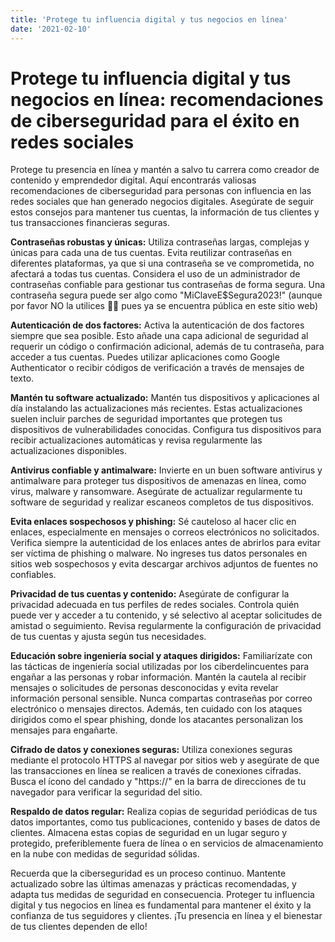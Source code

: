 ```yaml
---
title: 'Protege tu influencia digital y tus negocios en línea'
date: '2021-02-10'
---
```


# Protege tu influencia digital y tus negocios en línea: recomendaciones de ciberseguridad para el éxito en redes sociales

Protege tu presencia en línea y mantén a salvo tu carrera como creador de contenido y emprendedor digital. Aquí encontrarás valiosas recomendaciones de ciberseguridad para personas con influencia en las redes sociales que han generado negocios digitales. Asegúrate de seguir estos consejos para mantener tus cuentas, la información de tus clientes y tus transacciones financieras seguras.

**Contraseñas robustas y únicas:** Utiliza contraseñas largas, complejas y únicas para cada una de tus cuentas. Evita reutilizar contraseñas en diferentes plataformas, ya que si una contraseña se ve comprometida, no afectará a todas tus cuentas. Considera el uso de un administrador de contraseñas confiable para gestionar tus contraseñas de forma segura. Una contraseña segura puede ser algo como "MiClaveE$Segura2023!" (aunque por favor NO la utilices 🙏🏻 pues ya se encuentra pública en este sitio web) 

**Autenticación de dos factores:** Activa la autenticación de dos factores siempre que sea posible. Esto añade una capa adicional de seguridad al requerir un código o confirmación adicional, además de tu contraseña, para acceder a tus cuentas. Puedes utilizar aplicaciones como Google Authenticator o recibir códigos de verificación a través de mensajes de texto.

**Mantén tu software actualizado:** Mantén tus dispositivos y aplicaciones al día instalando las actualizaciones más recientes. Estas actualizaciones suelen incluir parches de seguridad importantes que protegen tus dispositivos de vulnerabilidades conocidas. Configura tus dispositivos para recibir actualizaciones automáticas y revisa regularmente las actualizaciones disponibles.

**Antivirus confiable y antimalware:** Invierte en un buen software antivirus y antimalware para proteger tus dispositivos de amenazas en línea, como virus, malware y ransomware. Asegúrate de actualizar regularmente tu software de seguridad y realizar escaneos completos de tus dispositivos.

**Evita enlaces sospechosos y phishing:** Sé cauteloso al hacer clic en enlaces, especialmente en mensajes o correos electrónicos no solicitados. Verifica siempre la autenticidad de los enlaces antes de abrirlos para evitar ser víctima de phishing o malware. No ingreses tus datos personales en sitios web sospechosos y evita descargar archivos adjuntos de fuentes no confiables.

**Privacidad de tus cuentas y contenido:** Asegúrate de configurar la privacidad adecuada en tus perfiles de redes sociales. Controla quién puede ver y acceder a tu contenido, y sé selectivo al aceptar solicitudes de amistad o seguimiento. Revisa regularmente la configuración de privacidad de tus cuentas y ajusta según tus necesidades.

**Educación sobre ingeniería social y ataques dirigidos:** Familiarízate con las tácticas de ingeniería social utilizadas por los ciberdelincuentes para engañar a las personas y robar información. Mantén la cautela al recibir mensajes o solicitudes de personas desconocidas y evita revelar información personal sensible. Nunca compartas contraseñas por correo electrónico o mensajes directos. Además, ten cuidado con los ataques dirigidos como el spear phishing, donde los atacantes personalizan los mensajes para engañarte.

**Cifrado de datos y conexiones seguras:** Utiliza conexiones seguras mediante el protocolo HTTPS al navegar por sitios web y asegúrate de que las transacciones en línea se realicen a través de conexiones cifradas. Busca el ícono del candado y "https://" en la barra de direcciones de tu navegador para verificar la seguridad del sitio.

**Respaldo de datos regular:** Realiza copias de seguridad periódicas de tus datos importantes, como tus publicaciones, contenido y bases de datos de clientes. Almacena estas copias de seguridad en un lugar seguro y protegido, preferiblemente fuera de línea o en servicios de almacenamiento en la nube con medidas de seguridad sólidas.

Recuerda que la ciberseguridad es un proceso continuo. Mantente actualizado sobre las últimas amenazas y prácticas recomendadas, y adapta tus medidas de seguridad en consecuencia. Proteger tu influencia digital y tus negocios en línea es fundamental para mantener el éxito y la confianza de tus seguidores y clientes. ¡Tu presencia en línea y el bienestar de tus clientes dependen de ello!